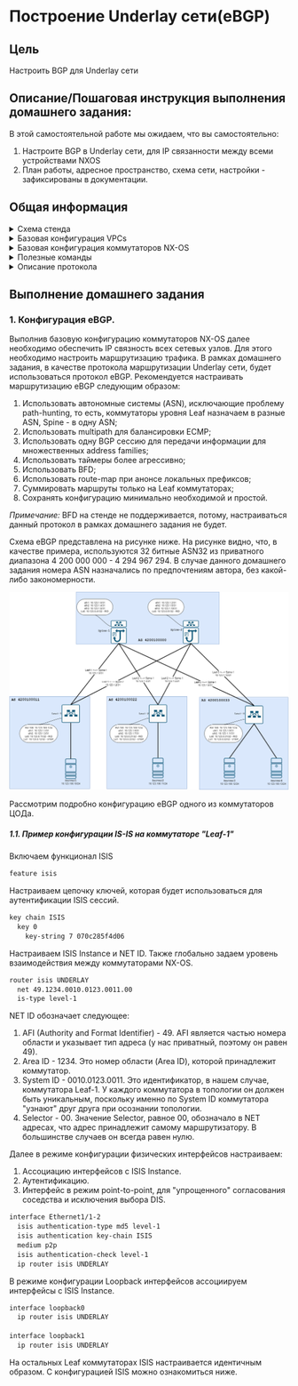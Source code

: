 # Построение Underlay сети(eBGP)

## Цель
Настроить BGP для Underlay сети

## Описание/Пошаговая инструкция выполнения домашнего задания:
В этой самостоятельной работе мы ожидаем, что вы самостоятельно:

1. Настроите BGP в Underlay сети, для IP связанности между всеми устройствами NXOS
2. План работы, адресное пространство, схема сети, настройки - зафиксированы в документации.

## Общая информация

<details>

<summary> Схема стенда </summary>

В данном задании стенд собран, согласно схеме, спроектированной в 1ом домашнем задании. Ниже предаставлена реализация спроектируемой сети в эмуляторе EVE-NG. С L2 и L3 схемой сети можно ознакомиться по [ссылке](https://github.com/ilya0693/Design-DC-Networks/blob/main/Homework1/README.md#%D1%82%D0%BE%D0%BF%D0%BE%D0%BB%D0%BE%D0%B3%D0%B8%D1%8F-%D1%81%D0%B5%D1%82%D0%B8-%D1%86%D0%BE%D0%B4-%D0%B8-%D0%B5%D0%B5-%D0%BE%D0%BF%D0%B8%D1%81%D0%B0%D0%BD%D0%B8%D0%B5).

![alt-текст](https://github.com/ilya0693/Design-DC-Networks/blob/main/Homework4/Stand.png "Схема стенда")

</details>

<details>

<summary> Базовая конфигурация VPCs </summary>

Конфигурация VPCS **_"Server-1"_**
```sh
set pcname Server-1
ip 10.123.100.10 255.255.255.0 10.123.100.1
save
```

Конфигурация VPCS **_"Server-2"_**
```sh
set pcname Server-2
ip 10.123.100.11 255.255.255.0 10.123.100.1
save
```
  
Конфигурация VPCS **_"Server-3"_**

```sh
set pcname Server-3
ip 10.123.100.12 255.255.255.0 10.123.100.1
save
```

Конфигурация VPCS **_"Server-4"_**

```sh
set pcname Server-4
ip 10.123.100.13 255.255.255.0 10.123.100.1
save
```
</details>

<details> 
<summary> Базовая конфигурация коммутаторов NX-OS </summary>

Конфигурация коммутатора **_Leaf-1_**
  ```sh
hostname Leaf-1

feature interface-vlan

no ip domain-lookup
ip domain-name dc.lab

vlan 100
  name Servers
  
interface Vlan100
  description GW_for_Servers->VLAN100
  no shutdown
  no ip redirects
  ip address 10.123.100.1/24
  
interface Ethernet1/1
  description to_Spine-1
  no switchport
  no ip redirects
  ip address 10.123.1.1/31
  no shutdown

interface Ethernet1/2
  description to_Spine-2
  no switchport
  no ip redirects
  ip address 10.123.1.3/31
  no shutdown
  
  interface ethernet 1/7
  description VPCs
  switchport
  switchport mode access
  switchport access vlan 100

interface loopback0
  description RID
  ip address 10.123.0.11/32

interface loopback1
  description VTEP
  ip address 10.123.0.12/32
  
boot nxos bootflash:nxos.9.3.10.bin

cli alias name wr copy running-config startup-config
```

Конфигурация коммутатора **_Leaf-2_**
  ```sh
hostname Leaf-2

feature interface-vlan

no ip domain-lookup
ip domain-name dc.lab

vlan 100
  name Servers
  
interface Vlan100
  description GW_for_Servers->VLAN100
  no shutdown
  no ip redirects
  ip address 10.123.100.1/24
  
interface Ethernet1/1
  description to_Spine-1
  no switchport
  no ip redirects
  ip address 10.123.1.5/31
  no shutdown

interface Ethernet1/2
  description to_Spine-2
  no switchport
  no ip redirects
  ip address 10.123.1.7/31
  no shutdown
  
  interface ethernet 1/7
  description Server-2
  switchport
  switchport mode access
  switchport access vlan 100

interface loopback0
  description RID
  ip address 10.123.0.21/32

interface loopback1
  description VTEP
  ip address 10.123.0.22/32
  
boot nxos bootflash:nxos.9.3.10.bin

cli alias name wr copy running-config startup-config
```

Конфигурация коммутатора **_Leaf-3_**
  ```sh
hostname Leaf-3

feature interface-vlan

no ip domain-lookup
ip domain-name dc.lab

vlan 100
  name Servers
  
interface Vlan100
  description GW_for_Servers->VLAN100
  no shutdown
  no ip redirects
  ip address 10.123.100.1/24
  
interface Ethernet1/1
  description to_Spine-1
  no switchport
  no ip redirects
  ip address 10.123.1.9/31
  no shutdown

interface Ethernet1/2
  description to_Spine-2
  no switchport
  no ip redirects
  ip address 10.123.1.11/31
  no shutdown
  
interface ethernet 1/6-7
  description Server-3
  switchport
  switchport mode access
  switchport access vlan 100
  
interface ethernet 1/7
  description Server-4
  switchport
  switchport mode access
  switchport access vlan 100

interface loopback0
  description RID
  ip address 10.123.0.31/32

interface loopback1
  description VTEP
  ip address 10.123.0.32/32
  
boot nxos bootflash:nxos.9.3.10.bin

cli alias name wr copy running-config startup-config
```

Конфигурация коммутатора **_Spine-1_**  
```sh
hostname Spine-1

no ip domain-lookup
ip domain-name dc.lab
  
interface Ethernet1/1
  description to_Leaf-1
  no switchport
  no ip redirects
  ip address 10.123.1.0/31
  no shutdown

interface Ethernet1/2
  description to_Leaf-2
  no switchport
  no ip redirects
  ip address 10.123.1.4/31
  no shutdown

interface Ethernet1/3
  description to_Leaf-3
  no switchport
  no ip redirects
  ip address 10.123.1.8/31
  no shutdown

interface loopback0
  description RID
  ip address 10.123.0.41/32

boot nxos bootflash:nxos.9.3.10.bin
  
cli alias name wr copy running-config startup-config
```

Конфигурация коммутатора **_Spine-2_**
 ```sh
hostname Spine-2

no ip domain-lookup
ip domain-name dc.lab
  
interface Ethernet1/1
  description to_Leaf-1
  no switchport
  no ip redirects
  ip address 10.123.1.2/31
  no shutdown

interface Ethernet1/2
  description to_Leaf-2
  no switchport
  no ip redirects
  ip address 10.123.1.6/31
  no shutdown

interface Ethernet1/3
  description to_Leaf-3
  no switchport
  no ip redirects
  ip address 10.123.1.10/31
  no shutdown

interface loopback0
  description RID
  ip address 10.123.0.51/32

boot nxos bootflash:nxos.9.3.10.bin  
  
cli alias name wr copy running-config startup-config
```
</details>

<details> 

<summary>Полезные команды </summary>

```
show bgp all
show bgp ipv4 unicast
show bgp ipv4 unicast neighbors
show bgp ipv4 unicast summary
show ip route bgp 
```

</details>

<details> 

<summary> Описание протокола </summary>

#### BGP (Border Gateway Protocol)

BGP — это основной протокол динамической маршрутизации, который используется в Интернете.

Маршрутизаторы, использующие протокол BGP, обмениваются информацией о доступности сетей. Вместе с информацией о сетях передаются различные атрибуты этих сетей, с помощью которых BGP выбирает лучший маршрут и настраиваются политики маршрутизации. Один из основных атрибутов, который передается с информацией о маршруте — это список автономных систем, через которые прошла эта информация. Эта информация позволяет BGP определять где находится сеть относительно автономных систем, исключать петли маршрутизации, а также может быть использована при настройке политик. Маршрутизация осуществляется пошагово от одной автономной системы к другой. Все политики BGP настраиваются, в основном, по отношению к внешним/соседним автономным системам. То есть, описываются правила взаимодействия с ними.
  
BGP это path-vector протокол со следующими общими характеристиками:
  * Использует TCP для передачи данных, это обеспечивает надежную доставку обновлений протокола (порт 179)
  * Отправляет обновления только после изменений в сети (нет периодических обновлений)
  * Периодически отправляет keepalive-сообщения для проверки TCP-соединения
  *Метрика протокола называется path vector или атрибуты (attributes)

Различают следующие виды BGP:
  * Внутренний BGP (Internal BGP, iBGP) — BGP работающий внутри автономной системы. iBGP-соседи не обязательно должны быть непосредственно соединены.
  * Внешний BGP (External BGP, eBGP) — BGP работающий между автономными системами. По умолчанию, eBGP-соседи должны быть непосредственно соединены.
  
Для того чтобы установить отношения соседства, в BGP надо настроить вручную каждого соседа.

Когда указывается сосед локального маршрутизатора, обязательно указывается автономная система соседа. По этой информации BGP определяет тип соседа:
 * Внутренний BGP сосед (iBGP-сосед) — сосед, который находится в той же автономной системе, что и локальный маршрутизатор. iBGP-соседи не обязательно должны быть непосредственно соединены.
 * Внешний BGP сосед (eBGP-сосед) — сосед, который находится в автономной системе отличной от локального маршрутизатора. По умолчанию, eBGP-соседи должны быть непосредственно соединены.

BGP выполняет следующие проверки, когда формирует отношения соседства:
* Маршрутизатор должен получить запрос на TCP-соединение с адресом отправителя, который маршрутизатор найдет указанным в списке соседей (команда neighbor).
* Номер автономной системы локального маршрутизатора должен совпадать с номером автономной системы, который указан на соседнем маршрутизаторе командой neighbor remote-as.
* Идентификаторы маршрутизаторов (Router ID) не должны совпадать.
* Если настроена аутентификация, то соседи должны пройти её.
</details>

## Выполнение домашнего задания

### 1. Конфигурация eBGP.

Выполнив базовую конфигурацию коммутаторов NX-OS далее необходимо обеспечить IP связность всех сетевых узлов. Для этого необходимо настроить маршрутизацию трафика. В рамках домашнего задания, в качестве протокола маршрутизации Underlay сети, будет использоваться протокол eBGP. 
Рекомендуется настраивать маршрутизацию eBGP следующим образом:
1. Использовать автономные системы (ASN), исключающие проблему path-hunting, то есть, коммутаторы уровня Leaf назначаем в разные ASN, Spine - в одну ASN;
2. Использовать multipath для балансировки ECMP;
3. Использовать одну BGP сессию для передачи информации для множественных address families;
4. Использовать таймеры более агрессивно;
5. Использовать BFD;
6. Использовать route-map при анонсе локальных префиксов;
7. Суммировать маршруты только на Leaf коммутаторах;
8. Сохранять конфигурацию минимально необходимой и простой.

_Примечание:_ BFD на стенде не поддерживается, потому, настраиваться данный протокол в рамках домашнего задания не будет.

Схема eBGP представлена на рисунке ниже. На рисунке видно, что, в качестве примера, используются 32 битные ASN32 из приватного диапазона 4 200 000 000 - 4 294 967 294.
В случае данного домашнего задания номера ASN назначались по предпочтениям автора, без какой-либо закономерности.

![alt-текст](https://github.com/ilya0693/Design-DC-Networks/blob/main/Homework4/%D0%A1%D1%85%D0%B5%D0%BC%D0%B0%20%D1%81%D0%B5%D1%82%D0%B8%20%D0%A6%D0%9E%D0%94%20(%D0%94%D0%971)%20v1.0-BGP%20Scheme.png "Схема eBGP ЦОД")

Рассмотрим подробно конфигурацию eBGP одного из коммутаторов ЦОДа.

##### 1.1. Пример конфигурации IS-IS на коммутаторе _"Leaf-1"_

Включаем функционал ISIS
```sh
feature isis
```

Настраиваем цепочку ключей, которая будет использоваться для аутентификации ISIS сессий.
```sh
key chain ISIS
  key 0
    key-string 7 070c285f4d06
```

Настраиваем ISIS Instance и NET ID. Также глобально задаем уровень взаимодействия между коммутаторами NX-OS.
```sh
router isis UNDERLAY
  net 49.1234.0010.0123.0011.00
  is-type level-1
```

NET ID обозначает следующее:
1. AFI (Authority and Format Identifier) - 49.  AFI является частью номера области и указывает тип адреса (у нас приватный, поэтому он равен 49).
2. Area ID - 1234. Это номер области (Area ID), которой принадлежит коммутатор.
3. System ID - 0010.0123.0011. Это идентификатор, в нашем случае, коммутатора Leaf-1. У каждого коммутатора в топологии он должен быть уникальным, поскольку именно по System ID коммутатора "узнают" друг друга при осознании топологии.
4. Selector - 00. Значение Selector, равное 00, обозначало в NET адресах, что адрес принадлежит самому маршрутизатору. В большинстве случаев он всегда равен нулю.

Далее в режиме конфигурации физических интерфейсов настраиваем:
1. Ассоциацию интерфейсов с ISIS Instance. 
2. Аутентификацию.
3. Интерфейс в режим point-to-point, для "упрощенного" согласования соседства и исключения выбора DIS.

```sh
interface Ethernet1/1-2
  isis authentication-type md5 level-1
  isis authentication key-chain ISIS
  medium p2p
  isis authentication-check level-1
  ip router isis UNDERLAY
```

В режиме конфигурации Loopback интерфейсов ассоциируем интерфейсы с ISIS Instance.
```sh
interface loopback0
  ip router isis UNDERLAY

interface loopback1
  ip router isis UNDERLAY
```

На остальных Leaf коммутаторах ISIS настраивается идентичным образом. С конфигурацией ISIS можно ознакомиться ниже.
